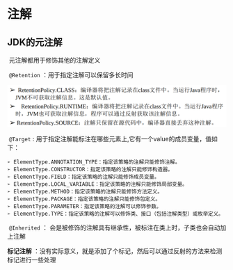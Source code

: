 # 注解

## JDK的元注解

​	元注解都用于修饰其他的注解定义

​	`@Retention` ：用于指定注解可以保留多长时间

![image-20210706110810208](../../图片/image-20210706110810208.png)

​	`@Target` : 用于指定注解能标注在哪些元素上,它有一个value的成员变量，值如下：

``` 
➢ ElementType.ANNOTATION_TYPE：指定该策略的注解只能修饰注解。
➢ ElementType.CONSTRUCTOR：指定该策略的注解只能修饰构造器。
➢ ElementType.FIELD：指定该策略的注解只能修饰成员变量。
➢ ElementType.LOCAL_VARIABLE：指定该策略的注解只能修饰局部变量。
➢ ElementType.METHOD：指定该策略的注解只能修饰方法定义。
➢ ElementType.PACKAGE：指定该策略的注解只能修饰包定义。
➢ ElementType.PARAMETER：指定该策略的注解可以修饰参数。
➢ ElementType.TYPE：指定该策略的注解可以修饰类、接口（包括注解类型）或枚举定义。
```

​	`@Inherited` ： 会是被修饰的注解具有继承性，被标注在类上时，子类也会自动加上注解

**标记注解** ：没有实际意义，就是添加了个标记，然后可以通过反射的方法来检测标记进行一些处理

